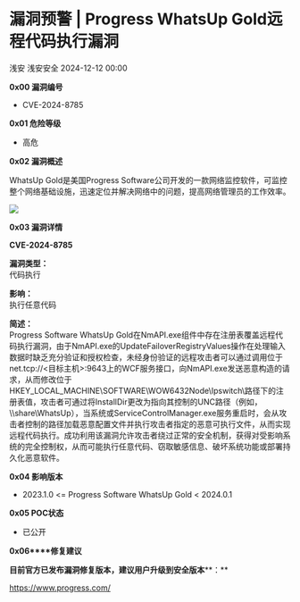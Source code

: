 #  漏洞预警 | Progress WhatsUp Gold远程代码执行漏洞   
浅安  浅安安全   2024-12-12 00:00  
  
**0x00 漏洞编号**  
- CVE-2024-8785  
  
**0x01 危险等级**  
- 高危  
  
**0x02 漏洞概述**  
  
WhatsUp Gold是美国Progress Software公司开发的一款网络监控软件，可监控整个网络基础设施，迅速定位并解决网络中的问题，提高网络管理员的工作效率。  
  
![](https://mmbiz.qpic.cn/sz_mmbiz_png/7stTqD182SW874MUohXn367TXicEqzTqeRAgd55xeGgpsEcywy0aMvKD0x7ZicRDH939dgtf3VXf4TZJ03Vvr49Q/640?wx_fmt=png&from=appmsg "")  
  
**0x03 漏洞详情**  
  
**CVE-2024-8785**  
  
**漏洞类型：**  
代码执行  
  
**影响：**  
执行任意代码  
  
**简述：**  
Progress Software WhatsUp Gold在NmAPI.exe组件中存在注册表覆盖远程代码执行漏洞，由于NmAPI.exe的UpdateFailoverRegistryValues操作在处理输入数据时缺乏充分验证和授权检查，未经身份验证的远程攻击者可以通过调用位于net.tcp://<目标主机>:9643上的WCF服务接口，向NmAPI.exe发送恶意构造的请求，从而修改位于HKEY_LOCAL_MACHINE\SOFTWARE\WOW6432Node\Ipswitch\路径下的注册表值，攻击者可通过将InstallDir更改为指向其控制的UNC路径（例如，\\<attacker-ip>\share\WhatsUp），当系统或ServiceControlManager.exe服务重启时，会从攻击者控制的路径加载恶意配置文件并执行攻击者指定的恶意可执行文件，从而实现远程代码执行。成功利用该漏洞允许攻击者绕过正常的安全机制，获得对受影响系统的完全控制权，从而可能执行任意代码、窃取敏感信息、破坏系统功能或部署持久化恶意软件。  
  
**0x04 影响版本**  
- 2023.1.0 <= Progress Software WhatsUp Gold < 2024.0.1  
  
**0x05 POC状态**  
- 已公开  
  
**0x06****修复建议**  
  
**目前官方已发布漏洞修复版本，建议用户升级到安全版本****：**  
  
https://www.progress.com/  
  
  
  
